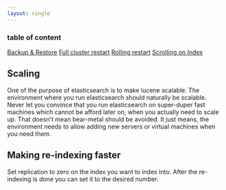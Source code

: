 ```yaml
---
layout: single
---
```


### table of content
[Backup & Restore](backup-restore.md)
[Full cluster restart](full-cluster-restart.md)
[Rolling restart](rolling-restart.md)
[Scrolling on Index](scrolling-on-es.md)

## Scaling
One of the purpose of elasticsearch is to make lucene scalable. The environment where you run elasticsearch should naturally be scalable. 
Never let you convince that you run elasticsearch on super-duper fast machines which cannot be afford later on, when you actually need to scale up.
That doesn't mean bear-metal should be avoided. It just means, the environment needs to allow adding new servers or virtual machines when you need them. 

## Making re-indexing faster
Set replication to zero on the index you want to index into. After the re-indexing is done you can set it to the desired number.